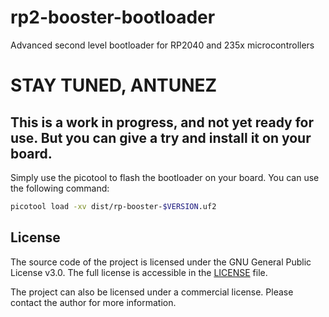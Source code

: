 # rp2-booster-bootloader
Advanced second level bootloader for RP2040 and 235x microcontrollers

# STAY TUNED, ANTUNEZ

## This is a work in progress, and not yet ready for use. But you can give a try and install it on your board.

Simply use the picotool to flash the bootloader on your board. You can use the following command:
```bash
picotool load -xv dist/rp-booster-$VERSION.uf2
```

## License

The source code of the project is licensed under the GNU General Public License v3.0. The full license is accessible in the [LICENSE](LICENSE) file. 

The project can also be licensed under a commercial license. Please contact the author for more information.